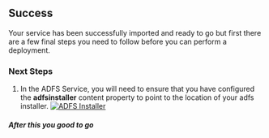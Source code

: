 [wl]: https://github.com/persistentsystems/solutions-import-beta/ADFS-Service/adfsinstaller.png

## Success
Your service has been successfully imported and ready to go but first there are a few final steps you need to follow before you can perform a deployment.

### Next Steps
1. In the ADFS Service, you will need to ensure that you have configured the **adfsinstaller** content property to point to the location of your adfs installer.
[![ADFS Installer][wl]][wl]

##### After this you good to go